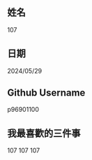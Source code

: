 姓名
----
107

日期
----
2024/05/29

Github Username
---------------
p96901100

我最喜歡的三件事
---------------
107 107 107